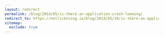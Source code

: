 ```yaml
---
layout: redirect
permalink: /blog/2014/05/is-there-an-application-crash-looming/
redirect_to: https://netlicensing.io/blog/2014/05/19/is-there-an-application-crash-looming/
sitemap:
  exclude: true
---
```

